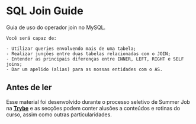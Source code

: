 # SQL Join Guide
Guia de uso do operador join no MySQL.

```
Você será capaz de:

- Utilizar queries envolvendo mais de uma tabela;
- Realizar junções entre duas tabelas relacionadas com o JOIN;
- Entender as principais diferenças entre INNER, LEFT, RIGHT e SELF joins;
- Dar um apelido (alias) para as nossas entidades com o AS.
```

## Antes de ler

Esse material foi desenvolvido durante o processo seletivo de Summer Job na [**Trybe**](https://www.betrybe.com/) e as secções podem conter alusões a
conteúdos e rotinas do curso, assim como outras particularidades.
